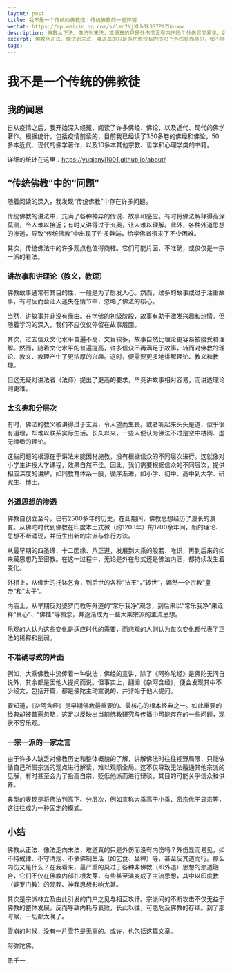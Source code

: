 ```yaml
---
layout: post
title: 我不是一个传统的佛教徒｜传统佛教的一些弊端
wechat: https://mp.weixin.qq.com/s/1md2YjXLb0k3S7PtZUn-ww
description: 佛教从正法、像法到末法，难道真的只是外伤而没有内伤吗？外伤显而易见，如不持戒律、不守清规等。那么内伤又是什么？最严重的是各种外道思想的渗透，不仅在佛教内部扎根发芽，甚至成了主流思想。
excerpt: 佛教从正法、像法到末法，难道真的只是外伤而没有内伤吗？外伤显而易见，如不持戒律、不守清规等。那么内伤又是什么？最严重的是各种外道思想的渗透，不仅在佛教内部扎根发芽，甚至成了主流思想。
tags:
---
```


# 我不是一个传统的佛教徒

## 我的闻思

自从疫情之后，我开始深入经藏，阅读了许多佛经、佛论，以及近代、现代的佛学著作。根据统计，包括疫情前读的，目前我已经读了350多卷的佛经和佛论，50多本近代、现代的佛学著作，以及10多本其他宗教、哲学和心理学类的书籍。

详细的统计在这里：https://yuqianyi1001.github.io/about/

## “传统佛教”中的“问题”

随着阅读的深入，我发现“传统佛教”中存在许多问题。

传统佛教的讲法中，充满了各种神异的传说、故事和感应。有时将佛法解释得高深莫测，令人难以接近；有时又讲得过于玄奥，让人难以理解。此外，各种外道思想的渗透，导致“传统佛教”中出现了许多弊端，给学佛者带来了不少困难。

其次，传统佛法中的许多观点也值得商榷。它们可能片面、不准确，或仅仅是一宗一派的看法。

### 讲故事和讲理论（教义，教理）

佛教故事通常有其目的性，一般是为了启发人心。然而，过多的故事或过于注重故事，有时反而会让人迷失在情节中，忽略了佛法的核心。

当然，讲故事并非没有缘由。在学佛的初级阶段，故事有助于激发兴趣和热情。但随着学习的深入，我们不应仅仅停留在故事层面。

其次，过去信众文化水平普遍不高，文盲较多，故事自然比理论更容易被接受和理解。然而，随着文化水平的普遍提高，许多信众不再满足于故事，转而对佛教的理论、教义、教理产生了更浓厚的兴趣。这时，便需要更多地讲解理论、教义和教理。

但这无疑对讲法者（法师）提出了更高的要求，毕竟讲故事相对容易，而讲透理论则更难。

### 太玄奥和分层次

有时，佛法的教义被讲得过于玄奥，令人望而生畏。或者听起来头头是道，似乎很有道理，却难以联系实际生活。长久以来，一些人便认为佛法不过是空中楼阁、虚无缥缈的理论。

这些问题的根源在于讲法未能因材施教，没有根据信众的不同层次进行。这就像对小学生讲授大学课程，效果自然不佳。因此，我们需要根据信众的不同层次，提供相应深度的讲解，如同教育体系一般，循序渐进，如小学、初中、高中到大学、研究生、博士。

### 外道思想的渗透

佛教自创立至今，已有2500多年的历史。在此期间，佛教思想经历了漫长的演变。从佛陀时代到佛教在印度本土式微（约1203年）的1700余年间，新的理论、思想不断涌现，并衍生出新的宗派与修行方法。

从最早期的四圣谛、十二因缘、八正道，发展到大乘的般若、唯识，再到后来的如来藏思想乃至密教。在这一过程中，无论是外在形式还是佛法内涵，都持续发生着变化。

外相上，从佛世的托钵乞食，到后世的各种”法王“，”转世“，嫣然一个宗教”皇帝“和”太子”。

内涵上，从早期反对婆罗门教等外道的“常乐我净”观念，到后来以“常乐我净”来诠释“真心”、“佛性”等概念，并逐渐成为一些大乘宗派的主流思想。

乐观的人认为这些变化是适应时代的需要，而悲观的人则认为每次变化都代表了正法的稀释和削弱。

### 不准确导致的片面

例如，大乘佛教中流传着一种说法：佛经的宣讲，除了《阿弥陀经》是佛陀无问自说外，其余都是因他人提问而说。但事实上，翻阅《杂阿含经》，便会发现其中不少经文，包括开篇，都是佛陀主动宣说的，并非始于他人提问。

要知道，《杂阿含经》是早期佛教最重要的、最核心的根本经典之一。如此重要的经典却被普遍忽略，这足以反映出当前佛教研究与传播中可能存在的一些问题，现状不容乐观。

### 一宗一派的一家之言

由于许多人缺乏对佛教历史和整体概貌的了解，讲解佛法时往往视野局限，只能依循自己所属宗派的观点进行解读，难以观照全局。这不仅导致无法融通其他宗派的见解，有时甚至会为了抬高自宗、贬低他派而进行辩驳，其目的可能关乎信众和供养。

典型的表现是将佛法判高下、分层次，例如宣称大乘高于小乘、密宗优于显宗等，这往往成为一种固定的模式。

## 小结

佛教从正法、像法走向末法，难道真的只是外伤而没有内伤吗？外伤显而易见，如不持戒律、不守清规、不依佛制生活（如乞食、坐禅）等，甚至反其道而行。那么内伤又是什么？在我看来，最严重的莫过于各种非佛教（即外道）思想的渗透融合，它们不仅在佛教内部扎根发芽，有些甚至演变成了主流思想，其中以印度教（婆罗门教）的梵我、神我思想影响尤甚。

其次是宗派林立及由此引发的门户之见与相互攻讦。宗派间的不断攻击不仅无益于佛教的整体发展，反而导致内耗与衰败，长此以往，可能危及佛教的存续。到了那时候，一切都太晚了。

雪崩的时候，没有一片雪花是无辜的。或许，也包括这篇文章。

阿弥陀佛。

愚千一

